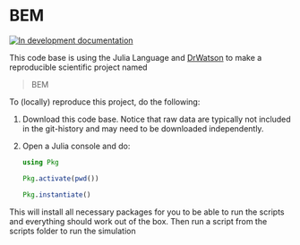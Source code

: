 # BEM

[![In development documentation](https://img.shields.io/badge/docs-dev-blue.svg)](https://l-s-campos.github.io/BEM.jl/dev)

This code base is using the Julia Language and [DrWatson](https://juliadynamics.github.io/DrWatson.jl/stable/)
to make a reproducible scientific project named
> BEM

To (locally) reproduce this project, do the following:

1. Download this code base. Notice that raw data are typically not included in the
   git-history and may need to be downloaded independently.
2. Open a Julia console and do:

   ```Julia
   using Pkg

   Pkg.activate(pwd())

   Pkg.instantiate()

This will install all necessary packages for you to be able to run the scripts and
everything should work out of the box.
Then run a script from the scripts folder to run the simulation
